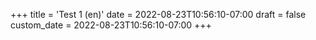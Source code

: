 +++
title = 'Test 1 (en)'
date = 2022-08-23T10:56:10-07:00
draft = false
custom_date = 2022-08-23T10:56:10-07:00
+++
